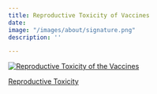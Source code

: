 ```yaml
---
title: Reproductive Toxicity of Vaccines
date: 
image: "/images/about/signature.png"
description: ''

---
```

[![Reproductive Toxicity of the Vaccines](/images/reproductive_toxicity.png)](%7Bhttp://api.embed.ly/1/oembed?url=https%3A%2F%2Fodysee.com%2F%40DarkHorsePodcastClips%3Ab%2Finformed-consent-and-reproductive%3Ae&maxwidth=500%7D "Reproductive Toxicity of the Vaccines")

[Reproductive Toxicity]({https://odysee.com/@DarkHorsePodcastClips:b/informed-consent-and-reproductive:e} "Reproductive Toxicity of the Vaccine")